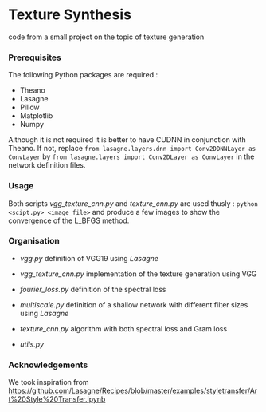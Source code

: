 # Texture Synthesis
code from a small project on the topic of texture generation

### Prerequisites

The following Python packages are required :
  - Theano
  - Lasagne
  - Pillow
  - Matplotlib
  - Numpy
  
 Although it is not required it is better to have CUDNN in conjunction with Theano. If not, replace 
 `from lasagne.layers.dnn import Conv2DDNNLayer as ConvLayer`
 by `from lasagne.layers import Conv2DLayer as ConvLayer` in the network definition files.
 
 ### Usage 
 
 Both scripts *vgg_texture_cnn.py* and *texture_cnn.py* are used thusly :
 `python <scipt.py> <image_file>`
 and produce a few images to show the convergence of the L_BFGS method.
 
 
### Organisation

 - _vgg.py_ definition of VGG19 using *Lasagne*
 - _vgg_texture_cnn.py_ implementation of the texture generation using VGG


 - _fourier_loss.py_ definition of the spectral loss
 - _multiscale.py_ definition of a shallow network with different filter sizes using *Lasagne*
 - _texture_cnn.py_ algorithm with both spectral loss and Gram loss 
 - _utils.py_

 

### Acknowledgements

We took inspiration from https://github.com/Lasagne/Recipes/blob/master/examples/styletransfer/Art%20Style%20Transfer.ipynb
